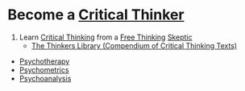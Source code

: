 # Become a [Critical Thinker](https://en.wikipedia.org/wiki/Category:Critical_thinking_skills)

1. Learn [Critical Thinking](https://en.wikipedia.org/wiki/Category:Critical_thinking) from a [Free Thinking](https://en.wikipedia.org/wiki/Category:Freethought) [Skeptic](https://en.wikipedia.org/wiki/Category:Skepticism)
    - [The Thinkers Library (Compendium of Critical Thinking Texts)](https://en.wikipedia.org/wiki/Thinker%27s_Library)

- [Psychotherapy](https://en.wikipedia.org/wiki/Category:Psychotherapy)
- [Psychometrics](https://en.wikipedia.org/wiki/Category:Psychometrics)
- [Psychoanalysis](https://en.wikipedia.org/wiki/Category:Psychoanalysis)